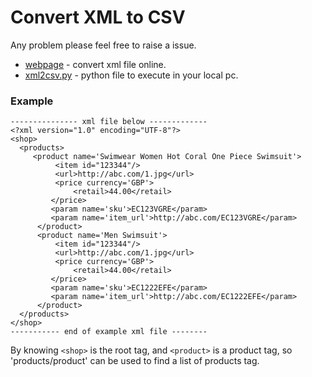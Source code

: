 # Convert XML to CSV
Any problem please feel free to raise a issue.

* [webpage](https://fcharmy.github.io/xml2csv/) - convert xml file online.
* [xml2csv.py](https://github.com/fcharmy/xml2csv/blob/master/python/xml2csv.py) - python file to execute in your local pc.

### Example

    --------------- xml file below -------------
    <?xml version="1.0" encoding="UTF-8"?>
    <shop>
      <products>
         <product name='Swimwear Women Hot Coral One Piece Swimsuit'>
              <item id="123344"/>
              <url>http://abc.com/1.jpg</url>
              <price currency='GBP'>
                  <retail>44.00</retail>
             </price>
             <param name='sku'>EC123VGRE</param>
             <param name='item_url'>http://abc.com/EC123VGRE</param>
          </product>
          <product name='Men Swimsuit'>
              <item id="123344"/>
              <url>http://abc.com/1.jpg</url>
              <price currency='GBP'>
                  <retail>44.00</retail>
             </price>
             <param name='sku'>EC1222EFE</param>
             <param name='item_url'>http://abc.com/EC1222EFE</param>
          </product>
      </products>
    </shop>
    ----------- end of example xml file --------

By knowing `<shop>` is the root tag, and `<product>` is a product tag, so 'products/product' can be used to find a list of products tag.
